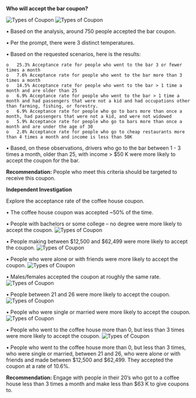__Who will accept the bar coupon?__

 ![Types of Coupon]( https://github.com/msking2/Practical_Assessment/blob/main/Types%20of%20Coupons%20vs%20Coupons%20Accepted.png)
 ![Types of Coupon](https://github.com/msking2/Practical_Assessment/blob/main/Histogram%20of%20Temperatures.png )

•	Based on the analysis, around 750 people accepted the bar coupon.

•	Per the prompt, there were 3 distinct temperatures.

•	Based on the requested scenarios, here is the results:

    o	25.3% Acceptance rate for people who went to the bar 3 or fewer times a month
    o	7.6% Acceptance rate for people who went to the bar more than 3 times a month
    o	14.5% Acceptance rate for people who went to the bar > 1 time a month and are older than 25
    o	6.9% Acceptance rate for people who went to the bar > 1 time a month and had passengers that were not a kid and had occupations other than farming, fishing, or forestry.
    o	6.9% Acceptance rate for people who go to bars more than once a month, had passengers that were not a kid, and were not widowed
    o	5.9% Acceptance rate for people who go to bars more than once a month and are under the age of 30
    o	2.8% Acceptance rate for people who go to cheap restaurants more than 4 times a month and income is less than 50K
•	Based, on these observations, drivers who go to the bar between 1 - 3 times a month, older than 25, with income > $50 K were more likely to accept the coupon for the bar.

__Recommendation:__ People who meet this criteria should be targeted to receive this coupon.

__Independent Investigation__

Explore the acceptance rate of the coffee house coupon.

•	The coffee house coupon was accepted ~50% of the time.
 
•	People with bachelors or some college – no degree were more likely to accept the coupon.
 ![Types of Coupon]( https://github.com/msking2/Practical_Assessment/blob/main/Education%20of%20People%20who%20Accepted%20a%20Coupon.png)
 
•	People making between $12,500 and $62,499 were more likely to accept the coupon.
 ![Types of Coupon](https://github.com/msking2/Practical_Assessment/blob/main/Income%20of%20People%20who%20Accepted%20a%20Coupon.png )
 
•	People who were alone or with friends were more likely to accept the coupon.
 ![Types of Coupon](https://github.com/msking2/Practical_Assessment/blob/main/Passanger%20of%20People%20who%20Accepted%20a%20Coupon.png )
 
•	Males/females accepted the coupon at roughly the same rate.
 ![Types of Coupon](https://github.com/msking2/Practical_Assessment/blob/main/Gender%20of%20People%20who%20Accepted%20a%20Coupon.png )
 
•	People between 21 and 26 were more likely to accept the coupon.
 ![Types of Coupon](https://github.com/msking2/Practical_Assessment/blob/main/Age%20of%20People%20who%20Accepted%20a%20Coupon.png )
 
•	People who were single or married were more likely to accept the coupon.
 ![Types of Coupon](https://github.com/msking2/Practical_Assessment/blob/main/Marital%20Status%20of%20People%20who%20Accepted%20a%20Coupon.png )

•	People who went to the coffee house more than 0, but less than 3 times were more likely to accept the coupon.
 ![Types of Coupon](https://github.com/msking2/Practical_Assessment/blob/main/Number%20of%20Times%20Visiting%20a%20Coffee%20House%20of%20People%20who%20Accepted%20a%20Coupon.png)

•	People who went to the coffee house more than 0, but less than 3 times, who were single or married, between 21 and 26, who were alone or with friends and made between $12,500 and $62,499. They accepted the coupon at a rate of 10.6%.

__Recommendation:__ Engage with people in their 20’s who got to a coffee house less than 3 times a month and make less than $63 K to give coupons to.
